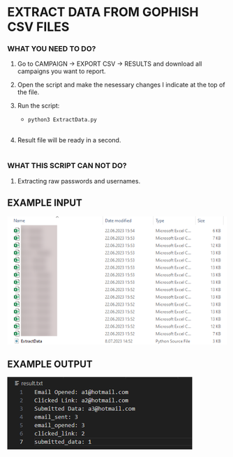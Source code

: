 # EXTRACT DATA FROM GOPHISH CSV FILES

### WHAT YOU NEED TO DO?

1. Go to CAMPAIGN -> EXPORT CSV -> RESULTS and download all campaigns you want to report.

2. Open the script and make the nesessary changes I indicate at the top of the file.

3. Run the script: 
    - ` python3 ExtractData.py ` 
<br><br>

4. Result file will be ready in a second. <br><br>

### WHAT THIS SCRIPT CAN NOT DO?

1. Extracting raw passwords and usernames.

## EXAMPLE INPUT


![](/img/img1.png)

## EXAMPLE OUTPUT


![](/img/img2.png)
